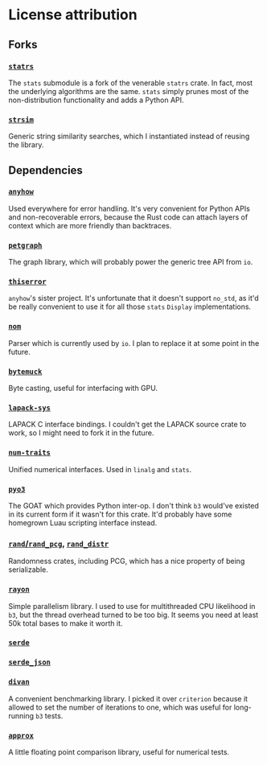 # License attribution

## Forks

### [`statrs`](./statrs-license)

The `stats` submodule is a fork of the venerable `statrs` crate.  In
fact, most the underlying algorithms are the same.  `stats` simply
prunes most of the non-distribution functionality and adds a Python API.


### [`strsim`](./strsim-license)

Generic string similarity searches, which I instantiated instead of
reusing the library.


## Dependencies

### [`anyhow`](./anyhow-license)

Used everywhere for error handling.  It's very convenient for Python
APIs and non-recoverable errors, because the Rust code can attach layers
of context which are more friendly than backtraces.


### [`petgraph`](./petgraph-license)

The graph library, which will probably power the generic tree API from
`io`.


### [`thiserror`](./thiserror-license)

`anyhow`'s sister project.  It's unfortunate that it doesn't support
`no_std`, as it'd be really convenient to use it for all those `stats`
`Display` implementations.


### [`nom`](./nom-license)

Parser which is currently used by `io`.  I plan to replace it at some
point in the future.


### [`bytemuck`](./bytemuck-license)

Byte casting, useful for interfacing with GPU.


### [`lapack-sys`](./lapack-sys-license)

LAPACK C interface bindings.  I couldn't get the LAPACK source crate to
work, so I might need to fork it in the future.


### [`num-traits`](./num-traits-license)

Unified numerical interfaces.  Used in `linalg` and `stats`.


### [`pyo3`](./pyo3-license)

The GOAT which provides Python inter-op.  I don't think `b3` would've
existed in its current form if it wasn't for this crate.  It'd probably
have some homegrown Luau scripting interface instead.


### [`rand`/`rand_pcg`][`rand`], [`rand_distr`]

Randomness crates, including PCG, which has a nice property of being
serializable.


### [`rayon`]

Simple parallelism library.  I used to use for multithreaded CPU
likelihood in `b3`, but the thread overhead turned to be too big.  It
seems you need at least 50k total bases to make it worth it.


### [`serde`]

### [`serde_json`]

### [`divan`]

A convenient benchmarking library.  I picked it over `criterion` because
it allowed to set the number of iterations to one, which was useful for
long-running `b3` tests.


### [`approx`]

A little floating point comparison library, useful for numerical tests.



[`rand`]: ./rand-license
[`rand_distr`]: ./rand_distr-license
[`rayon`]: ./rayon-license
[`serde`]: ./serde-license
[`serde_json`]: ./serde_json-license
[`divan`]: ./divan-license
[`approx`]: ./approx-license

